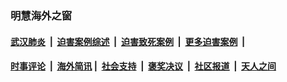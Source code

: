 
### 明慧海外之窗

####  [武汉肺炎](indexes/365.md?t=07091800) &nbsp;|&nbsp;  [迫害案例综述](indexes/328.md?t=07091800) &nbsp;|&nbsp; [迫害致死案例](indexes/277.md?t=07091800)  &nbsp;|&nbsp; [更多迫害案例](indexes/81.md?t=07091800)  &nbsp;|&nbsp; 
####  [时事评论](indexes/19.md?t=07091800) &nbsp;|&nbsp; [海外简讯](indexes/245.md?t=07091800)&nbsp;|&nbsp;  [社会支持](indexes/140.md?t=07091800) &nbsp;|&nbsp; [褒奖决议](indexes/282.md?t=07091800) &nbsp;|&nbsp; [社区报道](indexes/91.md?t=07091800)  &nbsp;|&nbsp; [天人之间](indexes/78.md?t=07091800) 

